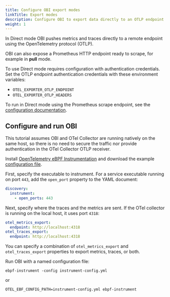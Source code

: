 ```yaml
---
title: Configure OBI export modes
linkTitle: Export modes
description: Configure OBI to export data directly to an OTLP endpoint
weight: 1
---
```


In Direct mode OBI pushes metrics and traces directly to a remote endpoint using
the OpenTelemetry protocol (OTLP).

OBI can also expose a Prometheus HTTP endpoint ready to scrape, for example in
**pull** mode.

To use Direct mode requires configuration with authentication credentials. Set
the OTLP endpoint authentication credentials with these environment variables:

- `OTEL_EXPORTER_OTLP_ENDPOINT`
- `OTEL_EXPORTER_OTLP_HEADERS`

To run in Direct mode using the Prometheus scrape endpoint, see the
[configuration documentation](../options/).

## Configure and run OBI

This tutorial assumes OBI and OTel Collector are running natively on the same
host, so there is no need to secure the traffic nor provide authentication in
the OTel Collector OTLP receiver.

Install [OpenTelemetry eBPF Instrumentation](../../setup/) and download the
example
[configuration file](/docs/zero-code/obi/configure/resources/instrumenter-config.yml).

First, specify the executable to instrument. For a service executable running on
port `443`, add the `open_port` property to the YAML document:

```yaml
discovery:
  instrument:
    - open_ports: 443
```

Next, specify where the traces and the metrics are sent. If the OTel collector
is running on the local host, it uses port `4318`:

```yaml
otel_metrics_export:
  endpoint: http://localhost:4318
otel_traces_export:
  endpoint: http://localhost:4318
```

You can specify a combination of `otel_metrics_export` and `otel_traces_export`
properties to export metrics, traces, or both.

Run OBI with a named configuration file:

```shell
ebpf-instrument -config instrument-config.yml
```

or

```shell
OTEL_EBF_CONFIG_PATH=instrument-config.yml ebpf-instrument
```
